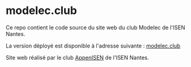 # modelec.club

Ce repo contient le code source du site web du club Modelec de l'ISEN Nantes.

La version déployé est disponible à l'adresse suivante : [modelec.club](https://modelec.club)

Site web réalisé par le club [AppenISEN](https://instagram.com/appen_isen) de l'ISEN Nantes.